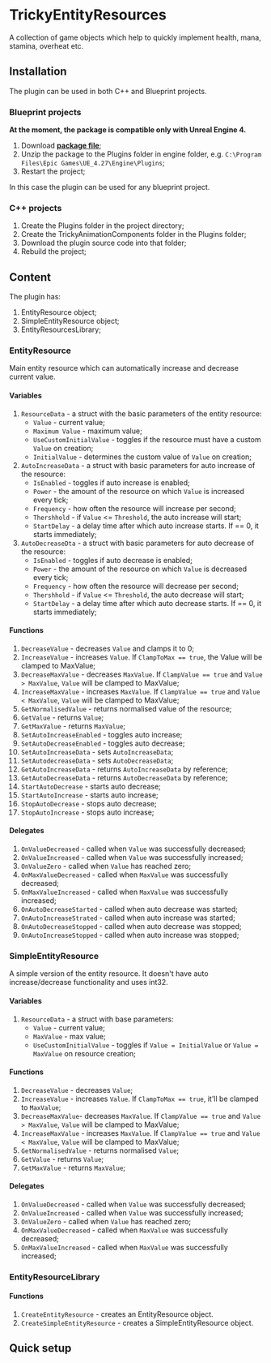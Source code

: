 # TrickyEntityResources
A collection of game objects which help to quickly implement health, mana, stamina, overheat etc.

## Installation

The plugin can be used in both C++ and Blueprint projects.

### Blueprint projects

**At the moment, the package is compatible only with Unreal Engine 4.**

1. Download [**package file**](https://github.com/TrickyFatCat/TrickyEntityResuorces/releases/tag/v1.0);
2. Unzip the package to the Plugins folder in engine folder, e.g. `C:\Program Files\Epic Games\UE_4.27\Engine\Plugins`;
3. Restart the project;

In this case the plugin can be used for any blueprint project.

### C++ projects

1. Create the Plugins folder in the project directory;
2. Create the TrickyAnimationComponents folder in the Plugins folder;
3. Download the plugin source code into that folder;
4. Rebuild the project;

## Content

The plugin has:
1. EntityResource object;
2. SimpleEntityResource object;
3. EntityResourcesLibrary;

### EntityResource

Main entity resource which can automatically increase and decrease current value.

#### Variables

1. `ResourceData` - a struct with the basic parameters of the entity resource:
   * `Value` - current value;
   * `Maximum Value` - maximum value;
   * `UseCustomInitialValue` - toggles if the resource must have a custom `Value` on creation;
   * `InitialValue` - determines the custom value of `Value` on creation;
2. `AutoIncreaseData` - a struct with basic parameters for auto increase of the resource:
   * `IsEnabled` - toggles if auto increase is enabled;
   * `Power` - the amount of the resource on which `Value` is increased every tick;
   * `Frequency` - how often the resource will increase per second;
   * `Thershhold` - if `Value` <= `Threshold`, the auto increase will start;
   * `StartDelay` - a delay time after which auto increase starts. If == 0, it starts immediately;
3. `AutoDecreaseDta` - a struct with basic parameters for auto decrease of the resource:
   * `IsEnabled` - toggles if auto decrease is enabled;
   * `Power` - the amount of the resource on which `Value` is decreased every tick;
   * `Frequency` - how often the resource will decrease per second;
   * `Thershhold` - if `Value` <= `Threshold`, the auto decrease will start;
   * `StartDelay` - a delay time after which auto decrease starts. If == 0, it starts immediately;

#### Functions

1. `DecreaseValue` - decreases `Value` and clamps it to 0;
2. `IncreaseValue` - increases `Value`. If `ClampToMax == true`, the Value will be clamped to MaxValue;
3. `DecreaseMaxValue` - decreases `MaxValue`. If `ClampValue == true` and `Value > MaxValue`, `Value` will be clamped to MaxValue;
4. `IncreaseMaxValue` - increases `MaxValue`. If `ClampValue == true` and `Value < MaxValue`, `Value` will be clamped to MaxValue;
5. `GetNormalisedValue` - returns normalised value of the resource;
6. `GetValue` - returns `Value`;
7. `GetMaxValue` - returns `MaxValue`;
8. `SetAutoIncreaseEnabled` - toggles auto increase;
9. `SetAutoDecreaseEnabled` - toggles auto decrease;
10. `SetAutoIncreaseData` - sets `AutoIncreaseData`;
11. `SetAutodecreaseData` - sets `AutoDecreaseData`;
12. `GetAutoIncreaseData` - returns `AutoIncreaseData` by reference;
13. `GetAutoDecreaseData` - returns `AutoDecreaseData` by reference;
14. `StartAutoDecrease` - starts auto decrease;
15. `StartAutoIncrease` - starts auto increase;
16. `StopAutoDecrease` - stops auto decrease;
17. `StopAutoIncrease` - stops auto increase;

#### Delegates

1. `OnValueDecreased` - called when `Value` was successfully decreased;
2. `OnValueIncreased` - called when `Value` was successfully increased;
3. `OnValueZero` - called when `Value` has reached zero;
4. `OnMaxValueDecreased` - called when `MaxValue` was successfully decreased;
5. `OnMaxValueIncreased` - called when `MaxValue` was successfully increased;
6. `OnAutoDecreaseStarted` - called when auto decrease was started;
7. `OnAutoIncreaseStrated` - called when auto increase was started;
8. `OnAutoDecreaseStopped` - called when auto decrease was stopped;
9. `OnAutoIncreaseStopped` - called when auto increase was stopped;

### SimpleEntityResource

A simple version of the entity resource. It doesn't have auto increase/decrease functionality and uses int32. 

#### Variables

1. `ResourceData` - a struct with base parameters:
   * `Value` - current value;
   * `MaxValue` - max value;
   * `UseCustomInitialValue` - toggles if `Value = InitialValue` or `Value = MaxValue` on resource creation;

#### Functions
 
1. `DecreaseValue` - decreases `Value`;
2. `IncreaseValue` - increases `Value`. If `ClampToMax == true`, it'll be clamped to `MaxValue`;
3. `DecreaseMaxValue`- decreases `MaxValue`. If `ClampValue == true` and `Value > MaxValue`, `Value` will be clamped to MaxValue;
4. `IncreaseMaxValue` - increases `MaxValue`. If `ClampValue == true` and `Value < MaxValue`, `Value` will be clamped to MaxValue;
5. `GetNormalisedValue` - returns normalised `Value`;
6. `GetValue` - returns `Value`;
7. `GetMaxValue` - returns `MaxValue`;

#### Delegates

1. `OnValueDecreased` - called when `Value` was successfully decreased;
2. `OnValueIncreased` - called when `Value` was successfully increased;
3. `OnValueZero` - called when `Value` has reached zero;
4. `OnMaxValueDecreased` - called when `MaxValue` was successfully decreased;
5. `OnMaxValueIncreased` - called when `MaxValue` was successfully increased;

### EntityResourceLibrary

#### Functions

1. `CreateEntityResource` - creates an EntityResource object.
2. `CreateSimpleEntityResource` - creates a SimpleEntityResource object.

## Quick setup